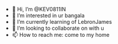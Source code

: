 - 👋 Hi, I’m @KEV0811IN
- 👀 I’m interested in ur bangala
- 🌱 I’m currently learning of LebronJames
- 💞️ I’m looking to collaborate on with u
- 📫 How to reach me: come to my home

<!---
KEV0811IN/KEV0811IN is a ✨ special ✨ repository because its `README.md` (this file) appears on your GitHub profile.
You can click the Preview link to take a look at your changes.
--->
